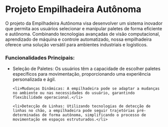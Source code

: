 <h1> Projeto Empilhadeira Autônoma </h1>

<p> O projeto da Empilhadeira Autônoma visa desenvolver um sistema inovador que permita aos usuários selecionar e manipular paletes de forma eficiente e autônoma. Combinando tecnologias avançadas de visão computacional, aprendizado de máquina e controle automatizado, nossa empilhadeira oferece uma solução versátil para ambientes industriais e logísticos.</p>

<h3>Funcionalidades Principais:</h3>

<ul>
    <li>Seleção de Paletes: Os usuários têm a capacidade de escolher paletes específicos para movimentação, proporcionando uma experiência personalizada e ágil.</li>

    <li>Mudanças Dinâmicas: A empilhadeira pode se adaptar a mudanças no ambiente ou nas necessidades do usuário, garantindo flexibilidade operacional.</li>

    <li>Detecção de Linhas: Utilizando tecnologias de detecção de linhas no chão, a empilhadeira pode seguir trajetórias pré-determinadas de forma autônoma, simplificando o processo de movimentação em espaços estruturados.</li>
</ul>
